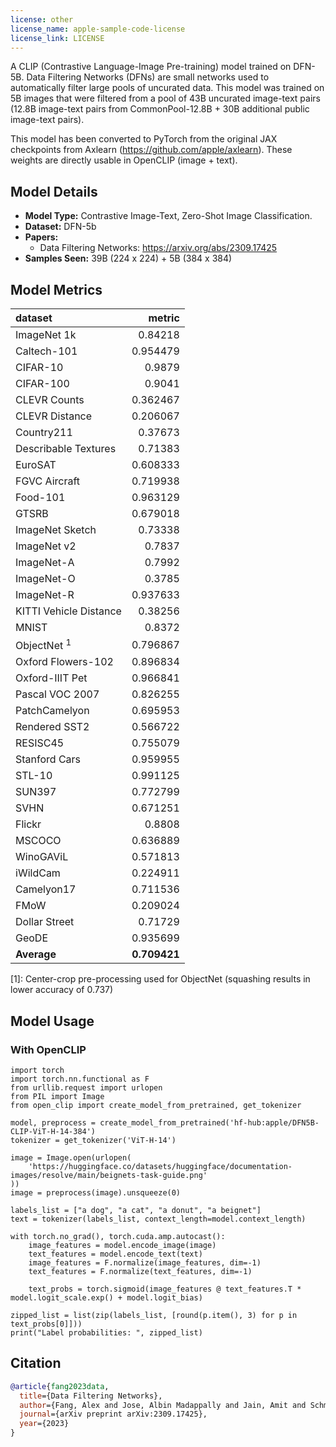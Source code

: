 ```yaml
---
license: other
license_name: apple-sample-code-license
license_link: LICENSE
---
```

A CLIP (Contrastive Language-Image Pre-training) model trained on DFN-5B. 
Data Filtering Networks (DFNs) are small networks used to automatically filter large pools of uncurated data. 
This model was trained on 5B images that were filtered from a pool of 43B uncurated image-text pairs 
(12.8B image-text pairs from CommonPool-12.8B + 30B additional public image-text pairs).

This model has been converted to PyTorch from the original JAX checkpoints from Axlearn (https://github.com/apple/axlearn). 
These weights are directly usable in OpenCLIP (image + text).


## Model Details

- **Model Type:**  Contrastive Image-Text, Zero-Shot Image Classification.
- **Dataset:** DFN-5b
- **Papers:**
  - Data Filtering Networks: https://arxiv.org/abs/2309.17425
- **Samples Seen:** 39B (224 x 224) + 5B (384 x 384)
## Model Metrics 
| dataset                |   metric |
|:-----------------------|---------:|
| ImageNet 1k            | 0.84218  |
| Caltech-101            | 0.954479 |
| CIFAR-10               | 0.9879   |
| CIFAR-100              | 0.9041   |
| CLEVR Counts           | 0.362467 |
| CLEVR Distance         | 0.206067 |
| Country211             | 0.37673  |
| Describable Textures   | 0.71383  |
| EuroSAT                | 0.608333 |
| FGVC Aircraft          | 0.719938 |
| Food-101               | 0.963129 |
| GTSRB                  | 0.679018 |
| ImageNet Sketch        | 0.73338  |
| ImageNet v2            | 0.7837   |
| ImageNet-A             | 0.7992   |
| ImageNet-O             | 0.3785   |
| ImageNet-R             | 0.937633 |
| KITTI Vehicle Distance | 0.38256  |
| MNIST                  | 0.8372   |
| ObjectNet <sup>1</sup>              | 0.796867 |
| Oxford Flowers-102     | 0.896834 |
| Oxford-IIIT Pet        | 0.966841 |
| Pascal VOC 2007        | 0.826255 |
| PatchCamelyon          | 0.695953 |
| Rendered SST2          | 0.566722 |
| RESISC45               | 0.755079 |
| Stanford Cars          | 0.959955 |
| STL-10                 | 0.991125 |
| SUN397                 | 0.772799 |
| SVHN                   | 0.671251 |
| Flickr                 | 0.8808   |
| MSCOCO                 | 0.636889 |
| WinoGAViL              | 0.571813 |
| iWildCam               | 0.224911 |
| Camelyon17             | 0.711536 |
| FMoW                   | 0.209024 |
| Dollar Street          | 0.71729  |
| GeoDE                  | 0.935699 |
| **Average**                | **0.709421** |


[1]: Center-crop pre-processing used for ObjectNet (squashing results in lower accuracy of 0.737)
## Model Usage
### With OpenCLIP
```
import torch
import torch.nn.functional as F
from urllib.request import urlopen
from PIL import Image
from open_clip import create_model_from_pretrained, get_tokenizer 

model, preprocess = create_model_from_pretrained('hf-hub:apple/DFN5B-CLIP-ViT-H-14-384')
tokenizer = get_tokenizer('ViT-H-14')

image = Image.open(urlopen(
    'https://huggingface.co/datasets/huggingface/documentation-images/resolve/main/beignets-task-guide.png'
))
image = preprocess(image).unsqueeze(0)

labels_list = ["a dog", "a cat", "a donut", "a beignet"]
text = tokenizer(labels_list, context_length=model.context_length)

with torch.no_grad(), torch.cuda.amp.autocast():
    image_features = model.encode_image(image)
    text_features = model.encode_text(text)
    image_features = F.normalize(image_features, dim=-1)
    text_features = F.normalize(text_features, dim=-1)

    text_probs = torch.sigmoid(image_features @ text_features.T * model.logit_scale.exp() + model.logit_bias)

zipped_list = list(zip(labels_list, [round(p.item(), 3) for p in text_probs[0]]))
print("Label probabilities: ", zipped_list)
```

## Citation
```bibtex
@article{fang2023data,
  title={Data Filtering Networks},
  author={Fang, Alex and Jose, Albin Madappally and Jain, Amit and Schmidt, Ludwig and Toshev, Alexander and Shankar, Vaishaal},
  journal={arXiv preprint arXiv:2309.17425},
  year={2023}
}

```